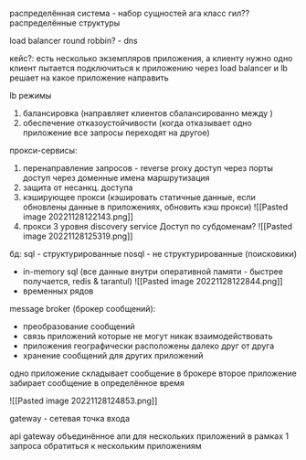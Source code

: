 распределённая система - набор сущностей ага класс 
гил?? распределённые структуры

load balancer
round robbin? - dns

кейс?: есть несколько экземпляров приложения, а клиенту нужно одно
клиент пытается подключиться к приложению через load balancer и lb решает на какое приложение направить

lb режимы
1. балансировка (направляет клиентов сбалансированно между )
2. обеспечение отказоустойчивости (когда отказывает одно приложение все запросы переходят на другое)

прокси-сервисы:
1) перенаправление запросов - reverse proxy
	доступ через порты
	доступ через доменные имена
	маршрутизация
2) защита от несанкц. доступа
3) кэширующее прокси (кэшировать статичные данные, если обновлены данные в приложениях, обновить кэш прокси)
![[Pasted image 20221128122143.png]]
4) прокси 3 уровня
   discovery service
   Доступ по субдоменам?
   ![[Pasted image 20221128125319.png]]


бд:
 sql - структурированные
 nosql - не структурированные (поисковики)
  - in-memory sql (все данные внутри оперативной памяти - быстрее получается, redis & tarantul)
    ![[Pasted image 20221128122844.png]]
  - временных рядов

message broker (брокер сообщений):
- преобразование сообщений
- связь приложений которые не могут никак взаимодействовать
- приложения географически расположены далеко друг от друга
- хранение сообщений для других приложений

одно приложение складывает сообщение в брокере
второе приложение забирает сообщение в определённое время

![[Pasted image 20221128124853.png]]

gateway - сетевая точка входа

api gateway
объединённое апи для нескольких приложений
в рамках 1 запроса обратиться к нескольким приложениям